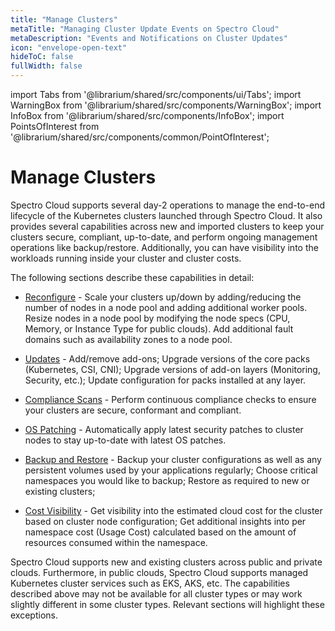 ```yaml
---
title: "Manage Clusters"
metaTitle: "Managing Cluster Update Events on Spectro Cloud"
metaDescription: "Events and Notifications on Cluster Updates"
icon: "envelope-open-text"
hideToC: false
fullWidth: false
---
```


import Tabs from '@librarium/shared/src/components/ui/Tabs';
import WarningBox from '@librarium/shared/src/components/WarningBox';
import InfoBox from '@librarium/shared/src/components/InfoBox';
import PointsOfInterest from '@librarium/shared/src/components/common/PointOfInterest';

# Manage Clusters

Spectro Cloud supports several day-2 operations to manage the end-to-end lifecycle of the Kubernetes clusters launched through Spectro Cloud. It also provides several capabilities across new and imported clusters to keep your clusters secure, compliant, up-to-date, and perform ongoing management operations like backup/restore. Additionally, you can have visibility into the workloads running inside your cluster and cluster costs. 

The following sections describe these capabilities in detail:

* [Reconfigure](/clusters/cluster-management/scaling) - Scale your clusters up/down by adding/reducing the number of nodes in a node pool and adding additional worker pools. Resize nodes in a node pool by modifying the node specs (CPU, Memory, or Instance Type for public clouds). Add additional fault domains such as availability zones to a node pool.


* [Updates](/clusters/cluster-management/cluster-updates) - Add/remove add-ons; Upgrade versions of the core packs (Kubernetes, CSI, CNI); Upgrade versions of add-on layers (Monitoring, Security, etc.); Update configuration for packs installed at any layer.


* [Compliance Scans](/clusters/cluster-management/compliance-scan) - Perform continuous compliance checks to ensure your clusters are secure, conformant and compliant.


* [OS Patching](/clusters/cluster-management/os-patching) - Automatically apply latest security patches to cluster nodes to stay up-to-date with latest OS patches.


* [Backup and Restore](/clusters/cluster-management/backup-restore) - Backup your cluster configurations as well as any persistent volumes used by your applications regularly; Choose critical namespaces you would like to backup; Restore as required to new or existing clusters;


* [Cost Visibility](/clusters/cluster-management/cluster-cost) - Get visibility into the estimated cloud cost for the cluster based on cluster node configuration; Get additional insights into per namespace cost (Usage Cost) calculated based on the amount of resources consumed within the namespace.



<InfoBox>
Spectro Cloud supports new and existing clusters across public and private clouds. Furthermore, in public clouds, Spectro Cloud supports managed Kubernetes cluster services such as EKS, AKS, etc. The capabilities described above may not be available for all cluster types or may work slightly different in some cluster types. Relevant sections will highlight these exceptions.
</InfoBox>
